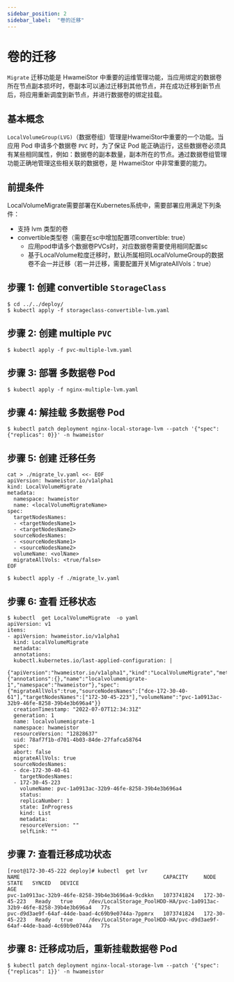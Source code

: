 ```yaml
---
sidebar_position: 2
sidebar_label:  "卷的迁移"
---
```


# 卷的迁移

`Migrate` 迁移功能是 HwameiStor 中重要的运维管理功能，当应用绑定的数据卷所在节点副本损坏时，卷副本可以通过迁移到其他节点，并在成功迁移到新节点后，将应用重新调度到新节点，并进行数据卷的绑定挂载。

## 基本概念

`LocalVolumeGroup(LVG)`（数据卷组）管理是HwameiStor中重要的一个功能。当应用 Pod 申请多个数据卷 `PVC` 时，为了保证 Pod 能正确运行，这些数据卷必须具有某些相同属性，例如：数据卷的副本数量，副本所在的节点。通过数据卷组管理功能正确地管理这些相关联的数据卷，是 HwameiStor 中非常重要的能力。

## 前提条件

LocalVolumeMigrate需要部署在Kubernetes系统中，需要部署应用满足下列条件：

* 支持 lvm 类型的卷
* convertible类型卷（需要在sc中增加配置项convertible: true）
  * 应用pod申请多个数据卷PVCs时，对应数据卷需要使用相同配置sc
  * 基于LocalVolume粒度迁移时，默认所属相同LocalVolumeGroup的数据卷不会一并迁移（若一并迁移，需要配置开关MigrateAllVols：true）

## 步骤 1: 创建 convertible `StorageClass`

```console
$ cd ../../deploy/
$ kubectl apply -f storageclass-convertible-lvm.yaml
```

## 步骤 2: 创建 multiple `PVC`

```console
$ kubectl apply -f pvc-multiple-lvm.yaml
```

## 步骤 3: 部署 多数据卷 Pod

```console
$ kubectl apply -f nginx-multiple-lvm.yaml
```

## 步骤 4: 解挂载 多数据卷 Pod

```console
$ kubectl patch deployment nginx-local-storage-lvm --patch '{"spec": {"replicas": 0}}' -n hwameistor
```

## 步骤 5: 创建 迁移任务

```console
cat > ./migrate_lv.yaml <<- EOF
apiVersion: hwameistor.io/v1alpha1
kind: LocalVolumeMigrate
metadata:
  namespace: hwameistor
  name: <localVolumeMigrateName>
spec:
  targetNodesNames: 
  - <targetNodesName1>
  - <targetNodesName2>
  sourceNodesNames:
  - <sourceNodesName1>
  - <sourceNodesName2>
  volumeName: <volName>
  migrateAllVols: <true/false>
EOF
```

```console
$ kubectl apply -f ./migrate_lv.yaml
```

## 步骤 6: 查看 迁移状态

```console
$ kubectl  get LocalVolumeMigrate  -o yaml
apiVersion: v1
items:
- apiVersion: hwameistor.io/v1alpha1
  kind: LocalVolumeMigrate
  metadata:
  annotations:
  kubectl.kubernetes.io/last-applied-configuration: |
  {"apiVersion":"hwameistor.io/v1alpha1","kind":"LocalVolumeMigrate","metadata":{"annotations":{},"name":"localvolumemigrate-1","namespace":"hwameistor"},"spec":{"migrateAllVols":true,"sourceNodesNames":["dce-172-30-40-61"],"targetNodesNames":["172-30-45-223"],"volumeName":"pvc-1a0913ac-32b9-46fe-8258-39b4e3b696a4"}}
  creationTimestamp: "2022-07-07T12:34:31Z"
  generation: 1
  name: localvolumemigrate-1
  namespace: hwameistor
  resourceVersion: "12828637"
  uid: 78af7f1b-d701-4b03-84de-27fafca58764
  spec:
  abort: false
  migrateAllVols: true
  sourceNodesNames:
  - dce-172-30-40-61
    targetNodesNames:
  - 172-30-45-223
    volumeName: pvc-1a0913ac-32b9-46fe-8258-39b4e3b696a4
    status:
    replicaNumber: 1
    state: InProgress
    kind: List
    metadata:
    resourceVersion: ""
    selfLink: ""
```

## 步骤 7: 查看迁移成功状态

```console
[root@172-30-45-222 deploy]# kubectl  get lvr
NAME                                              CAPACITY     NODE            STATE   SYNCED   DEVICE                                                                  AGE
pvc-1a0913ac-32b9-46fe-8258-39b4e3b696a4-9cdkkn   1073741824   172-30-45-223   Ready   true     /dev/LocalStorage_PoolHDD-HA/pvc-1a0913ac-32b9-46fe-8258-39b4e3b696a4   77s
pvc-d9d3ae9f-64af-44de-baad-4c69b9e0744a-7ppmrx   1073741824   172-30-45-223   Ready   true     /dev/LocalStorage_PoolHDD-HA/pvc-d9d3ae9f-64af-44de-baad-4c69b9e0744a   77s
```

## 步骤 8: 迁移成功后，重新挂载数据卷 Pod

```console
$ kubectl patch deployment nginx-local-storage-lvm --patch '{"spec": {"replicas": 1}}' -n hwameistor
```
